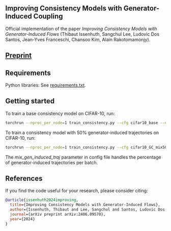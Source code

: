 <!-- # Copyright 2024 Thibaut Issenhuth, Ludovic Dos Santos, Jean-Yves Franceschi, Alain Rakotomamonjy

# Licensed under the Apache License, Version 2.0 (the "License");
# you may not use this file except in compliance with the License.
# You may obtain a copy of the License at

#     http://www.apache.org/licenses/LICENSE-2.0

# Unless required by applicable law or agreed to in writing, software
# distributed under the License is distributed on an "AS IS" BASIS,
# WITHOUT WARRANTIES OR CONDITIONS OF ANY KIND, either express or implied.
# See the License for the specific language governing permissions and
# limitations under the License. -->


## Improving Consistency Models with Generator-Induced Coupling

Official implementation of the paper *Improving Consistency Models with Generator-Induced Flows* (Thibaut Issenhuth, Sangchul Lee, Ludovic Dos Santos, Jean-Yves Franceschi, Chansoo Kim, Alain Rakotomamonjy).


## [Preprint](https://arxiv.org/abs/2406.09570) 


## Requirements

Python libraries: See [requirements.txt](./requirements.txt).

## Getting started

To train a base consistency model on CIFAR-10, run:

```.bash
torchrun --nproc_per_node=1 train_consistency.py --cfg cifar10_base --eval_fid 1 --eval_freq 5000
```

To train a consistency model with 50% generator-induced trajectories on CIFAR-10, run: 
```.bash
torchrun --nproc_per_node=1 train_consistency.py --cfg cifar10_GC_mix50 --eval_fid 1 --eval_freq 5000
```

The *mix_gen_induced_traj* parameter in config file handles the percentage of generator-induced trajectories per batch. 

## References
If you find the code useful for your research, please consider citing:
```bib
@article{issenhuth2024improving,
  title={Improving Consistency Models with Generator-Induced Flows},
  author={Issenhuth, Thibaut and Lee, Sangchul and Santos, Ludovic Dos and Franceschi, Jean-Yves and Kim, Chansoo and Rakotomamonjy, Alain},
  journal={arXiv preprint arXiv:2406.09570},
  year={2024}
}
```
